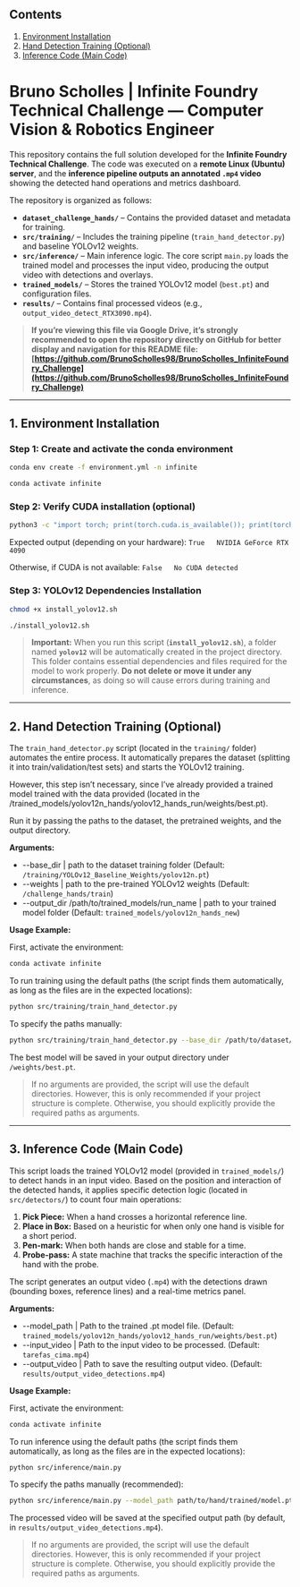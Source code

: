 ## Contents

1. [Environment Installation](#inst)
2. [Hand Detection Training (Optional)](#train)
3. [Inference Code (Main Code)](#inf)

# Bruno Scholles | Infinite Foundry Technical Challenge — Computer Vision & Robotics Engineer

This repository contains the full solution developed for the **Infinite Foundry Technical Challenge**. The code was executed on a **remote Linux (Ubuntu) server**, and the **inference pipeline outputs an annotated `.mp4` video** showing the detected hand operations and metrics dashboard.

The repository is organized as follows:

* **`dataset_challenge_hands/`** – Contains the provided dataset and metadata for training.
* **`src/training/`** – Includes the training pipeline (`train_hand_detector.py`) and baseline YOLOv12 weights.
* **`src/inference/`** – Main inference logic. The core script `main.py` loads the trained model and processes the input video, producing the output video with detections and overlays.
* **`trained_models/`** – Stores the trained YOLOv12 model (`best.pt`) and configuration files.
* **`results/`** – Contains final processed videos (e.g., `output_video_detect_RTX3090.mp4`).

> **If you’re viewing this file via Google Drive, it’s strongly recommended to open the repository directly on GitHub for better display and navigation for this README file:**
> **[https://github.com/BrunoScholles98/BrunoScholles_InfiniteFoundry_Challenge](https://github.com/BrunoScholles98/BrunoScholles_InfiniteFoundry_Challenge)**

---

<a name="inst"></a>
## 1. Environment Installation

### Step 1: Create and activate the conda environment

```bash
conda env create -f environment.yml -n infinite
```

```bash
conda activate infinite
```

### Step 2: Verify CUDA installation (optional)

```bash
python3 -c "import torch; print(torch.cuda.is_available()); print(torch.cuda.get_device_name(0) if torch.cuda.is_available() else 'No CUDA detected')"
```

Expected output (depending on your hardware): `True   NVIDIA GeForce RTX 4090`

Otherwise, if CUDA is not available: `False   No CUDA detected`

### Step 3: YOLOv12 Dependencies Installation

```bash
chmod +x install_yolov12.sh
```

```bash
./install_yolov12.sh
```

> **Important:**
> When you run this script (**`install_yolov12.sh`**), a folder named **`yolov12`** will be automatically created in the project directory.
> This folder contains essential dependencies and files required for the model to work properly. **Do not delete or move it under any circumstances**, as doing so will cause errors during training and inference.

---

<a name="train"></a>
## 2. Hand Detection Training (Optional)

The `train_hand_detector.py` script (located in the `training/` folder) automates the entire process. It automatically prepares the dataset (splitting it into train/validation/test sets) and starts the YOLOv12 training.

However, this step isn’t necessary, since I’ve already provided a trained model trained with the data provided (located in the /trained_models/yolov12n_hands/yolov12_hands_run/weights/best.pt).

Run it by passing the paths to the dataset, the pretrained weights, and the output directory.

**Arguments:**
- \--base\_dir | path to the dataset training folder (Default: `/training/YOLOv12_Baseline_Weights/yolov12n.pt`)
- \--weights | path to the pre-trained YOLOv12 weights (Default: `/challenge_hands/train`)
- \--output\_dir /path/to/trained_models/run_name | path to your trained model folder (Default: `trained_models/yolov12n_hands_new`)

**Usage Example:**

First, activate the environment:

```bash
conda activate infinite
```

To run training using the default paths (the script finds them automatically, as long as the files are in the expected locations):

```bash
python src/training/train_hand_detector.py
```

To specify the paths manually:

```bash
python src/training/train_hand_detector.py --base_dir /path/to/dataset/train --weights /path/to/yolov12n.pt --output_dir /path/to/trained_models/run_name
```
The best model will be saved in your output directory under `/weights/best.pt`.

> If no arguments are provided, the script will use the default directories. However, this is only recommended if your project structure is complete. Otherwise, you should explicitly provide the required paths as arguments.

---

<a name="inf"></a>
## 3. Inference Code (Main Code)

This script loads the trained YOLOv12 model (provided in `trained_models/`) to detect hands in an input video. Based on the position and interaction of the detected hands, it applies specific detection logic (located in `src/detectors/`) to count four main operations:

1.  **Pick Piece:** When a hand crosses a horizontal reference line.
2.  **Place in Box:** Based on a heuristic for when only one hand is visible for a short period.
3.  **Pen-mark:** When both hands are close and stable for a time.
4.  **Probe-pass:** A state machine that tracks the specific interaction of the hand with the probe.

The script generates an output video (`.mp4`) with the detections drawn (bounding boxes, reference lines) and a real-time metrics panel.

**Arguments:**
- \--model\_path | Path to the trained .pt model file. (Default: `trained_models/yolov12n_hands/yolov12_hands_run/weights/best.pt`)
- \--input\_video | Path to the input video to be processed. (Default: `tarefas_cima.mp4`)
- \--output\_video | Path to save the resulting output video. (Default: `results/output_video_detections.mp4`)

**Usage Example:**

First, activate the environment:

```bash
conda activate infinite
```

To run inference using the default paths (the script finds them automatically, as long as the files are in the expected locations):

```bash
python src/inference/main.py
```

To specify the paths manually (recommended):

```bash
python src/inference/main.py --model_path path/to/hand/trained/model.pt --input_video path/to/trained/inference/video.mp4 --output_video path/to/output/video.mp4
```

The processed video will be saved at the specified output path (by default, in `results/output_video_detections.mp4`).

> If no arguments are provided, the script will use the default directories. However, this is only recommended if your project structure is complete. Otherwise, you should explicitly provide the required paths as arguments.
